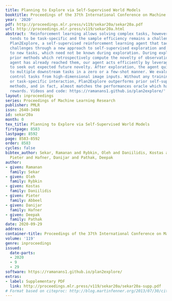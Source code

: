 ```yaml
---
title: Planning to Explore via Self-Supervised World Models
booktitle: Proceedings of the 37th International Conference on Machine Learning
year: '2020'
pdf: http://proceedings.mlr.press/v119/sekar20a/sekar20a.pdf
url: http://proceedings.mlr.press/v119/sekar20a.html
abstract: 'Reinforcement learning allows solving complex tasks, however, the learning
  tends to be task-specific and the sample efficiency remains a challenge. We present
  Plan2Explore, a self-supervised reinforcement learning agent that tackles both these
  challenges through a new approach to self-supervised exploration and fast adaptation
  to new tasks, which need not be known during exploration. During exploration, unlike
  prior methods which retrospectively compute the novelty of observations after the
  agent has already reached them, our agent acts efficiently by leveraging planning
  to seek out expected future novelty. After exploration, the agent quickly adapts
  to multiple downstream tasks in a zero or a few-shot manner. We evaluate on challenging
  control tasks from high-dimensional image inputs. Without any training supervision
  or task-specific interaction, Plan2Explore outperforms prior self-supervised exploration
  methods, and in fact, almost matches the performances oracle which has access to
  rewards. Videos and code: https://ramanans1.github.io/plan2explore/'
layout: inproceedings
series: Proceedings of Machine Learning Research
publisher: PMLR
issn: 2640-3498
id: sekar20a
month: 0
tex_title: Planning to Explore via Self-Supervised World Models
firstpage: 8583
lastpage: 8592
page: 8583-8592
order: 8583
cycles: false
bibtex_author: Sekar, Ramanan and Rybkin, Oleh and Daniilidis, Kostas and Abbeel,
  Pieter and Hafner, Danijar and Pathak, Deepak
author:
- given: Ramanan
  family: Sekar
- given: Oleh
  family: Rybkin
- given: Kostas
  family: Daniilidis
- given: Pieter
  family: Abbeel
- given: Danijar
  family: Hafner
- given: Deepak
  family: Pathak
date: 2020-09-29
address: 
container-title: Proceedings of the 37th International Conference on Machine Learning
volume: '119'
genre: inproceedings
issued:
  date-parts:
  - 2020
  - 9
  - 29
software: https://ramanans1.github.io/plan2explore/
extras:
- label: Supplementary PDF
  link: http://proceedings.mlr.press/v119/sekar20a/sekar20a-supp.pdf
# Format based on citeproc: http://blog.martinfenner.org/2013/07/30/citeproc-yaml-for-bibliographies/
---
```

